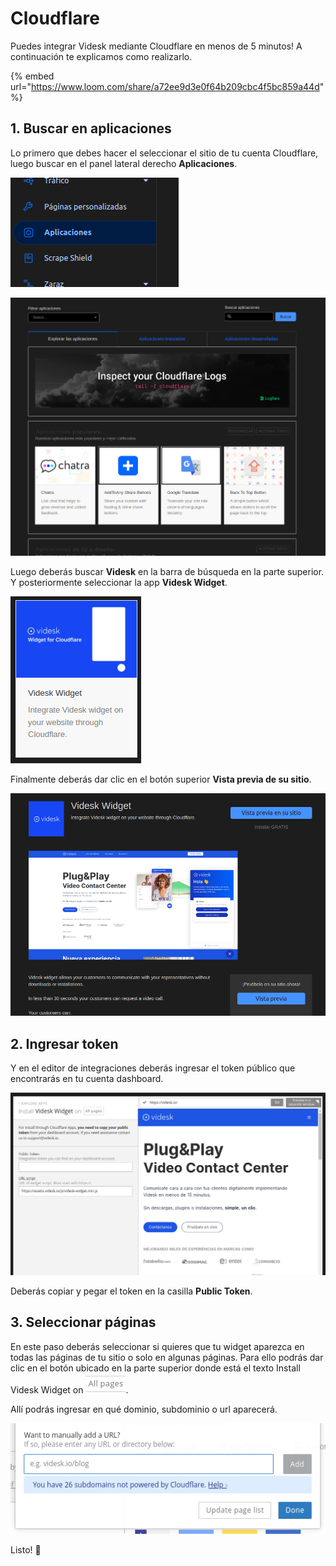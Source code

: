 # Cloudflare

Puedes integrar Videsk mediante Cloudflare en menos de 5 minutos! A continuación te explicamos como realizarlo.

{% embed url="https://www.loom.com/share/a72ee9d3e0f64b209cbc4f5bc859a44d" %}

## 1. Buscar en aplicaciones

Lo primero que debes hacer el seleccionar el sitio de tu cuenta Cloudflare, luego buscar en el panel lateral derecho **Aplicaciones**.

![](<../../.gitbook/assets/image (3).png>)

![](<../../.gitbook/assets/image (7).png>)

Luego deberás buscar **Videsk** en la barra de búsqueda en la parte superior. Y posteriormente seleccionar la app **Videsk Widget**.

![](<../../.gitbook/assets/image (47).png>)

Finalmente deberás dar clic en el botón superior **Vista previa de su sitio**.

![](<../../.gitbook/assets/image (55).png>)

## 2. Ingresar token

Y en el editor de integraciones deberás ingresar el token público que encontrarás en tu cuenta dashboard.

![](<../../.gitbook/assets/image (21).png>)

Deberás copiar y pegar el token en la casilla **Public Token**.

## 3. Seleccionar páginas

En este paso deberás seleccionar si quieres que tu widget aparezca en todas las páginas de tu sitio o solo en algunas páginas. Para ello podrás dar clic en el botón ubicado en la parte superior donde está el texto Install Videsk Widget on ![](<../../.gitbook/assets/image (5).png>).

Allí podrás ingresar en qué dominio, subdominio o url aparecerá.

![](<../../.gitbook/assets/image (25).png>)

Listo! :tada:
